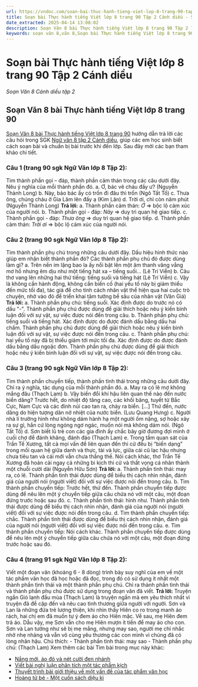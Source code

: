 ```yaml
---
url: https://vndoc.com/soan-bai-thuc-hanh-tieng-viet-lop-8-trang-90-tap-2-canh-dieu-314998
title: Soạn bài Thực hành tiếng Việt lớp 8 trang 90 Tập 2 Cánh diều - Soạn Văn 8 Cánh diều tập 2 - VnDoc.com
date_extracted: 2025-04-14 13:08:02
description: Soạn Văn 8 bài Thực hành tiếng Việt lớp 8 trang 90 Tập 2 là bài soạn mẫu thuộc chương trình Ngữ văn lớp 8, học kì 2. Mời các bạn cùng tham khảo bài soạn để chuẩn bị cho bài học sắp tới của mình.
keywords: soạn văn 8,văn 8,Soạn bài Thực hành tiếng Việt lớp 8 trang 90 Tập 2,ngữ văn 8,soan van 8,soạn văn lớp 8,giải văn 8,soạn văn 8 tập 2,soạn văn 8 Thực hành tiếng Việt lớp 8 trang 90 Tập 2,soạn Thực hành tiếng Việt lớp 8 trang 90 Tập 2,soạn văn 8 cánh diều,văn 8 cánh diều,ngữ văn 8 cánh diều,thực hành tiếng việt lớp 8 trang 90 tập 2,thực hành tiếng việt lớp 8 trang 90,thực hành tiếng việt lớp 8 tập 2 trang 90
---
```


# Soạn bài Thực hành tiếng Việt lớp 8 trang 90 Tập 2 Cánh diều
 _Soạn Văn 8 Cánh diều tập 2_
## **Soạn Văn 8 bài Thực hành tiếng Việt lớp 8 trang 90**
[Soạn Văn 8 bài Thực hành tiếng Việt lớp 8 trang 90](<https://vndoc.com/soan-bai-thuc-hanh-tieng-viet-lop-8-trang-90-tap-2-canh-dieu-314998>) hướng dẫn trả lời các câu hỏi trong SGK [Ngữ văn 8 tập 2 Cánh diều](<https://vndoc.com/ngu-van-8-canh-dieu>), giúp các em học sinh biết cách soạn bài và chuẩn bị bài trước khi đến lớp. Sau đây mời các bạn tham khảo chi tiết.
### **Câu 1 \(trang 90 sgk Ngữ Văn lớp 8 Tập 2\):**
Tìm thành phần gọi – đáp, thành phần cảm thán trong các câu dưới đây. Nêu ý nghĩa của mỗi thành phần đó.
a. Ơ, bác vẽ cháu đấy ư? \(Nguyễn Thành Long\)
b. Này, bảo bác ấy có trốn đi đâu thì trốn \(Ngô Tất Tố\)
c. Thưa ông, chúng cháu ở Gia Lâm lên đấy ạ \(Kim Lân\)
d. Trời ơi, chỉ còn năm phút \(Nguyễn Thành Long\)
**Trả lời:**
a. Thành phần cảm thán: _Ơ_ => bộc lộ cảm xúc của người nói.
b. Thành phần gọi - đáp: _Này_ => duy trì quan hệ giao tiếp.
c. Thành phần gọi - đáp: _Thưa ông_ => duy trì quan hệ giao tiếp.
d. Thành phần cảm thán: _Trời ơi_ => bộc lộ cảm xúc của người nói.
### **Câu 2 \(trang 90 sgk Ngữ Văn lớp 8 Tập 2\):**
Tìm thành phần phụ chú trong những câu dưới đây. Dấu hiệu hình thức nào giúp em nhận biết thành phần đó? Các thành phần phụ chú đó được dùng làm gì?
a. Trên nền im lặng bao la ấy nổi bật lên một âm thanh văng vẳng mơ hồ nhưng êm dịu như một tiếng hát xa – tiếng suối… \(Lê Trí Viễn\)
b. Câu thơ vang lên những hai thứ tiếng: tiếng suối và tiếng hát \(Lê Trí Viễn\)
c. Vậy là không cần hành động, không cần biến cố \(hai yếu tố này bị giảm thiểu đến mức tối đa\), tác giả để cho tính cách nhân vật thể hiện qua hai cuộc trò chuyện, nhờ vào đó để triển khai tâm tưởng bề sâu của nhân vật \(Văn Giá\)
**Trả lời:**
a. Thành phần phụ chú: tiếng suối. Xác định được do trước nó có dấu "-". Thành phần phụ chú được dùng để giải thích hoặc nêu ý kiến bình luận đối với sự vật, sự việc được nói đến trong câu.
b. Thành phần phụ chú: tiếng suối và tiếng hát. Xác định được do được đánh dấu bằng dấu hai chấm. Thành phần phụ chú được dùng để giải thích hoặc nêu ý kiến bình luận đối với sự vật, sự việc được nói đến trong câu.
c. Thành phần phụ chú: hai yếu tố này đã bị thiểu giảm tới mức tối đa. Xác định được do được đánh dấu bằng dấu ngoặc đơn. Thành phần phụ chú được dùng để giải thích hoặc nêu ý kiến bình luận đối với sự vật, sự việc được nói đến trong câu.
### **Câu 3 \(trang 90 sgk Ngữ Văn lớp 8 Tập 2\):**
Tìm thành phần chuyển tiếp, thành phần tình thái trong những câu dưới đây. Chỉ ra ý nghĩa, tác dụng của mỗi thành phần đó.
a. May ra có lẽ mợ không mắng đâu \(Thạch Lam\)
b. Vậy biến đổi khí hậu liên quan thế nào đến nước biển dâng? Trước hết, do nhiệt độ tăng cao, các khối băng, tuyết từ Bắc Cực, Nam Cực và các đỉnh núi cao tan ra, chảy ra biển. \[…\] Thứ đến, nước dâng do hiện tượng dãn nở nhiệt của nước biển. \(Lưu Quang Hưng\)
c. Người nhà lí trưởng hình như không dám hành hạ một người ốm nặng, sợ hoặc xảy ra sự gì, hắn cứ lòng ngóng ngơ ngác, muốn nói mà không dám nói. \(Ngô Tất Tố\)
d. Sơn biết lũ trẻ con các gia đình ấy chắc bây giờ đương đợi mình ở cuối chợ để đánh khăng, đánh đáo \(Thạch Lam\)
e. Trong tầm quan sát của Trần Tế Xương, tất cả mọi vấn đề liên quan đến thi cử đều bị “biến dạng” trong mối quan hệ giữa danh và thực, tài và lực, giữa cái cũ lạc hậu nhưng chưa tiêu tan và cái mới vẫn chưa thắng thế. Nói cách khác, thơ Trần Tế Xương đã hoán cải ngay cả những bi kịch thi cử và thất vọng cá nhân thành một chuỗi cười dài \(Nguyễn Hữu Sơn\)
**Trả lời:**
a. Thành phần tình thái: may ra, có lẽ. Thành phần tình thái được dùng để biểu thị cách nhìn nhận, đánh giá của người nói \(người viết\) đối với sự việc được nói đến trong câu.
b. Tìm thành phần chuyển tiếp: Trước hết, thứ đến. Thành phần chuyển tiếp được dùng để nêu lên một ý chuyển tiếp giữa câu chứa nó với một câu, một đoạn đứng trước hoặc sau đó.
c. Thành phần tình thái: hình như. Thành phần tình thái được dùng để biểu thị cách nhìn nhận, đánh giá của người nói \(người viết\) đối với sự việc được nói đến trong câu.
d. Tìm thành phần chuyển tiếp: chắc. Thành phần tình thái được dùng để biểu thị cách nhìn nhận, đánh giá của người nói \(người viết\) đối với sự việc được nói đến trong câu.
e. Tìm thành phần chuyển tiếp: Nói cách khác. Thành phần chuyển tiếp được dùng để nêu lên một ý chuyển tiếp giữa câu chứa nó với một câu, một đoạn đứng trước hoặc sau đó.
### **Câu 4 \(trang 91 sgk Ngữ Văn lớp 8 Tập 2\):**
Viết một đoạn văn \(khoảng 6 - 8 dòng\) trình bày suy nghĩ của em về một tác phẩm văn học đã học hoặc đã đọc, trong đó có sử dụng ít nhất một thành phần tình thái và một thành phần phụ chú. Chỉ ra thành phần tình thái và thành phần phụ chú được sử dụng trong đoạn văn đã viết.
**Trả lời:**
Truyện ngắn Gió lạnh đầu mùa \(Thạch Lam\) là truyện ngắn mà em yêu thích nhất vì truyện đã đề cập đến và nêu cao tình thương giữa người với người. Sơn và Lan là những đứa trẻ lương thiện, khi nhìn thấy Hiên co ro trong manh áo rách, hai chị em đã muốn tự ý đem áo cho Hiên mặc. Về sau, mẹ Hiên đem trả áo. Dẫu vậy, mẹ Sơn vẫn cho mẹ Hiên mượn ít tiền để may áo cho con. Sơn và Lan tưởng như sẽ bị mẹ mắng, nhưng may sao, người mẹ chỉ nhắc nhở nhẹ nhàng và vẫn vô cùng yêu thương các con mình vì chúng đã có lòng nhân hậu.
Chú thích:
\- Thành phần tình thái: may sao
\- Thành phần phụ chú: \(Thạch Lam\)
Xem thêm các bài Tìm bài trong mục này khác:
  * [Nắng mới, áo đỏ và nét cười đen nhánh](</soan-bai-nang-moi-ao-do-va-net-cuoi-den-nhanh-315008>)
  * [Viết bài nghị luận phân tích một tác phẩm kịch ](</soan-bai-viet-bai-nghi-luan-phan-tich-mot-tac-pham-kich-315120>)
  * [Thuyết trình bài giới thiệu về một vấn đề của tác phẩm văn học](</soan-bai-thuyet-trinh-bai-gioi-thieu-ve-mot-van-de-cua-tac-pham-van-hoc-315123>)
  * [Hoàng tử bé - Một cuốn sách diệu kì ](</soan-bai-hoang-tu-be-mot-cuon-sach-dieu-ki-315124>)

